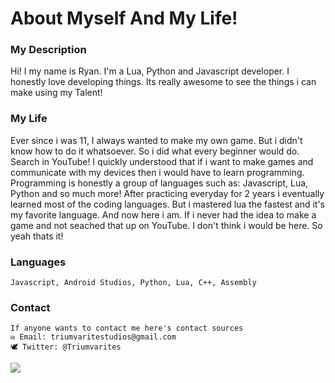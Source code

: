 # About Myself And My Life!

### My Description
Hi! I my name is Ryan. I'm a Lua, Python and Javascript developer. I honestly love developing things. Its really awesome to see the things i can make using my Talent! 

### My Life
Ever since i was 11, I always wanted to make my own game. But i didn't know how to do it whatsoever. So i did what every beginner would do. Search in YouTube! I quickly understood that if i want to make games and communicate with my devices then i would have to learn programming. Programming is honestly a group of languages such as: Javascript, Lua, Python and so much more! After practicing everyday for 2 years i eventually learned most of the coding languages. But i mastered lua the fastest and it's my favorite language. And now here i am. If i never had the idea to make a game and not seached that up on YouTube. I don't think i would be here. So yeah thats it!

### Languages
```
Javascript, Android Studios, Python, Lua, C++, Assembly
```

### Contact

```
If anyone wants to contact me here's contact sources
✉ Email: triumvaritestudios@gmail.com
🕊 Twitter: @Triumvarites
```

![](https://raw.githubusercontent.com/TriumvirateStudios/TriumvirateStudios/main/Untitled.png)
